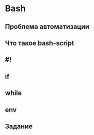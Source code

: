 # Bash


## Проблема автоматизации

## Что такое bash-script

## #!

## if

## while

## env

## Задание
